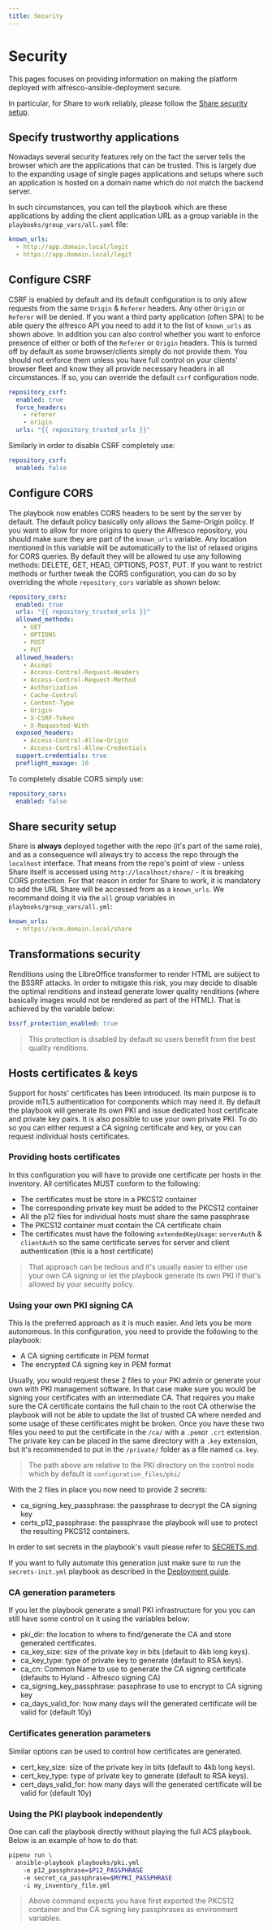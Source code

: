 ```yaml
---
title: Security
---
```


# Security

This pages focuses on providing information on making the platform deployed
with alfresco-ansible-deployment secure.

In particular, for Share to work reliably, please follow the
[Share security setup](#share-security-setup).

## Specify trustworthy applications

Nowadays several security features rely on the fact the server tells the
browser which are the applications that can be trusted. This is largely due to
the expanding usage of single pages applications and setups where such an
application is hosted on a domain name which do not match the backend server.

In such circumstances, you can tell the playbook which are these applications by
 adding the client application URL as a group variable in the
`playbooks/group_vars/all.yaml` file:

```yaml
known_urls:
  - http://app.domain.local/legit
  - https://app.domain.local/legit
```

## Configure CSRF

CSRF is enabled by default and its default configuration is to only allow
requests from the same `Origin` & `Referer` headers. Any other `Origin` or
`Referer` will be denied.
If you want a third party application (often SPA) to be able query the alfresco
API you need to add it to the list of `known_urls` as shown above.
In addition you can also control whether you want to enforce presence of either
or both of the `Referer` or `Origin` headers. This is turned off by default as
some browser/clients simply do not provide them. You should not enforce them
unless you have full control on your clients' browser fleet and know they all
provide necessary headers in all circumstances. If so, you can override the
default `csrf` configuration node.

```yaml
repository_csrf:
  enabled: true
  force_headers:
    - referer
    - origin
  urls: "{{ repository_trusted_urls }}"
```

Similarly in order to disable CSRF completely use:

```yaml
repository_csrf:
  enabled: false
```

## Configure CORS

The playbook now enables CORS headers to be sent by the server by default. The
default policy basically only allows the Same-Origin policy.
If you want to allow for more origins to query  the Alfresco repository, you
should make sure they are part of the `known_urls` variable. Any location
mentioned in this variable will be automatically to the list of relaxed origins
for CORS queries. By default they will be allowed tu use any following methods:
DELETE, GET, HEAD, OPTIONS, POST, PUT. If you want to restrict methods or
further tweak the CORS configuration, you can do so by overriding the whole
`repository_cors` variable as shown below:

```yaml
repository_cors:
  enabled: true
  urls: "{{ repository_trusted_urls }}"
  allowed_methods:
    - GET
    - OPTIONS
    - POST
    - PUT
  allowed_headers:
    - Accept
    - Access-Control-Request-Headers
    - Access-Control-Request-Method
    - Authorization
    - Cache-Control
    - Content-Type
    - Origin
    - X-CSRF-Token
    - X-Requested-With
  exposed_headers:
    - Access-Control-Allow-Origin
    - Access-Control-Allow-Credentials
  support.credentials: true
  preflight_maxage: 10
```

To completely disable CORS simply use:

```yaml
repository_cors:
  enabled: false
```

## Share security setup

Share is **always** deployed together with the repo (it's part of the same
role), and as a consequence will always try to access the repo through the
`localhost` interface. That means from the repo's point of view - unless Share
itself is accessed using `http://localhost/share/` - it is breaking CORS
protection. For that reason in order for Share to work, it is mandatory to add
the URL Share will be accessed from as a `known_urls`. We recommand doing it via
the `all` group variables in `playbooks/group_vars/all.yml`:

```yaml
known_urls:
  - https://ecm.domain.local/share
```

## Transformations security

Renditions using the LibreOffice transformer to render HTML are subject to the
BSSRF attacks. In order to mitigate this risk, you may decide to disable the
optimal renditions and instead generate lower quality renditions (where
basically images would not be rendered as part of the HTML).
That is achieved by the variable below:

```yaml
bssrf_protection_enabled: true
```

> This protection is disabled by default so users benefit from the best quality renditions.

## Hosts certificates & keys

Support for hosts' certificates has been introduced.
Its main purpose is to provide mTLS authentication for components which may
need it. By default the playbook will generate its own PKI and issue dedicated
host certificate and private key pairs. It is also possible to use your own
private PKI. To do so you can either request a CA signing certificate and key,
or you can request individual hosts certificates.

### Providing hosts certificates

In this configuration you will have to provide one certificate per hosts in the
inventory. All certificates MUST conform to the following:

- The certificates must be store in a PKCS12 container
- The corresponding private key must be added to the PKCS12 container
- All the p12 files for individual hosts must share the same passphrase
- The PKCS12 container must contain the CA certificate chain
- The certificates must have the following `extendedKeyUsage`: `serverAuth` &
  `clientAuth` so the same certificate serves for server and client
  authentication (this is a host certificate)

> That approach can be tedious and it's usually easier to either use your own
> CA signing or let the playbook generate its own PKI if that's allowed by your
> security policy.

### Using your own PKI signing CA

This is the preferred approach as it is much easier. And lets you be more
autonomous.  In this configuration, you need to provide the following to the
playbook:

- A CA signing certificate in PEM format
- The encrypted CA signing key in PEM format

Usually, you would request these 2 files to your PKI admin or generate your own
with PKI management software. In that case make sure you would be signing your
certificates with an intermediate CA. That requires you make sure the CA
certificate contains the full chain to the root CA otherwise the playbook will
not be able to update the list of trusted CA where needed and some usage of
these certificates might be broken.
Once you have these two files you need to put the certificate in the `/ca/` with
a `.pem`or `.crt` extension. The private key can be placed in the same directory
with a `.key` extension, but it's recommended to put in the `/private/` folder
as a file named `ca.key`.

> The path above are relative to the PKI directory on the control node which by
> default is `configuration_files/pki/`

With the 2 files in place you now need to provide 2 secrets:

- ca_signing_key_passphrase: the passphrase to decrypt the CA signing key
- certs_p12_passphrase: the passphrase the playbook will use to protect the
  resulting PKCS12 containers.

In order to set secrets in the playbook's vault please refer to
[SECRETS.md](SECRETS.md).

If you want to fully automate this generation just make sure to run the
`secrets-init.yml` playbook as described in the
[Deployment guide](./deployment-guide.md#encrypted-variables).

### CA generation parameters

If you let the playbook generate a small PKI infrastructure for you you can
still have some control on it using the variables below:

- pki_dir: the location to where to find/generate the CA and store generated
  certificates.
- ca_key_size: size of the private key in bits (default to 4kb long keys).
- ca_key_type: type of private key to generate (default to RSA keys).
- ca_cn: Common Name to use to generate the CA signing certificate (defaults
  to Hyland - Alfresco signing CA)
- ca_signing_key_passphrase: passphrase to use to encrypt to CA signing key
- ca_days_valid_for: how many days will the generated certificate will be
  valid for (default 10y)

### Certificates generation parameters

Similar options can be used to control how certificates are generated.

- cert_key_size: size of the private key in bits (default to 4kb long keys).
- cert_key_type: type of private key to generate (default to RSA keys).
- cert_days_valid_for: how many days will the generated certificate will be
  valid for (default 10y)

### Using the PKI playbook independently

One can call the playbook directly without playing the full ACS playbook.
Below is an example of how to do that:

```bash
pipenv run \
  ansible-playbook playbooks/pki.yml
    -e p12_passphrase=$P12_PASSPHRASE
    -e secret_ca_passphrase=$MYPKI_PASSPHRASE
    -i my_inventory_file.yml
```

> Above command expects you have first exported the PKCS12 container and the CA
> signing key passphrases as environment variables.
